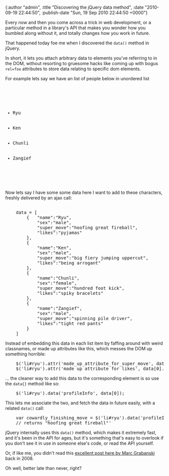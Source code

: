 

{:author "admin", :title "Discovering the jQuery data method", :date "2010-09-19 22:44:50", :publish-date "Sun, 19 Sep 2010 22:44:50 +0000"}



<!-- content below -->

Every now and then you come across a trick in web development, or a particular method in a library's API that makes you wonder how you bumbled along without it, and totally changes how you work in future.

That happened today foe me when I discovered the `data()` method in jQuery. 

In short, it lets you attach arbitrary data to elements you've referring to in the DOM, without resorting to gruesome hacks like coming up with bogus `rel=foo` attributes to store data relating to specific dom elements.

For example lets say we have an list of people below in unordered list

<pre lang='html' line='1'>
    
    <ul class="fave_streetfighters">
        <li id"ryu">Ryu</li>
        <li id"ken">Ken</li>
        <li id"chunli">Chunli</li>
        <li id"zangief">Zangief</li>
    </ul>

</pre>

Now lets say I have some some data here I want to add to these characters, freshly delivered by an ajax call:

<pre lang='javascript' line='1'>
    
    data = [
        {   "name":"Ryu",
            "sex":"male",
            "super_move":"hoofing great fireball",
            "likes":"pyjamas"
        },
        { 
            "name":"Ken",
            "sex":"male",
            "super_move":"big fiery jumping uppercut",
            "likes":"being arrogant"
        },
        { 
            "name":"Chunli",
            "sex":"female",
            "super_move":"hundred foot kick",
            "likes":"spiky bracelets"
        },
        {
            "name":"Zangief",
            "sex":"male",
            "super_move":"spinning pile driver",
            "likes":"tight red pants"
        }
    ]
</pre>

Instead of embedding this data in each list item by faffing around with weird classnames, or made up attributes like this, which messes the DOM up something horrible:

<pre lang='javascript' line='0'>
    $('li#ryu').attr('made_up_attribute_for_super_move', data[0].super_move);
    $('li#ryu').attr('made_up_attribute_for_likes', data[0].likes);
</pre>

... the cleaner way to add this data to the corresponding element is so use the `data{}` method like so:

<pre lang='javascript' line='0'>
    $('li#ryu').data('profileInfo', data[0]);
</pre>

This lets me associate the two, and fetch the data in future easily, with a related `data()` call:

<pre lang='javascript' line='0'>
    var cowardly_finishing_move = $('li#ryu').data('profileInfo').super_move;
    // returns "hoofing great fireball"'
</pre>

jQuery internally uses this `data()` method, which makes it extremely fast, and it's been in the API for ages, but it's something that's easy to overlook if you don't see it in use in someone else's code, or read the API yourself.

Or, if like me, you didn't read this [excellent post here by Marc Grabanski](http://marcgrabanski.com/articles/5-tips-for-better-jquery-code "5 Tips for Better jQuery Code") back in 2008.

Oh well, better late than never, right?

